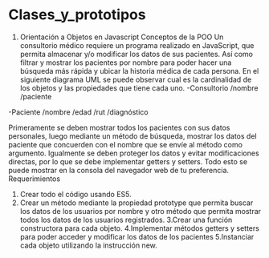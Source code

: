 # Clases_y_prototipos
1. Orientación a Objetos en Javascript Conceptos de la POO
Un consultorio médico requiere un programa realizado en JavaScript, que permita almacenar y/o modificar los datos de sus pacientes. Así como filtrar y mostrar los
pacientes por nombre para poder hacer una búsqueda más rápida y ubicar la historia médica de cada persona. En el siguiente diagrama UML se puede observar cual es la
cardinalidad de los objetos y las propiedades que tiene cada uno.
-Consultorio 
/nombre
/paciente

-Paciente
/nombre
/edad
/rut
/diagnóstico

Primeramente se deben mostrar todos los pacientes con sus datos personales, luego mediante un método de búsqueda, mostrar los datos del paciente que concuerden con el
nombre que se envíe al método como argumento. Igualmente se deben proteger los datos y evitar modificaciones directas, por lo que se debe implementar getters y setters. Todo
esto se puede mostrar en la consola del navegador web de tu preferencia.
Requerimientos
1. Crear todo el código usando ES5.
2. Crear un método mediante la propiedad prototype que permita buscar los datos de los usuarios por nombre y otro método que permita mostrar todos los datos de
los usuarios registrados.
3.Crear una función constructora para cada objeto.
4.Implementar métodos getters y setters para poder acceder y modificar los datos de los pacientes
5.Instanciar cada objeto utilizando la instrucción new.
